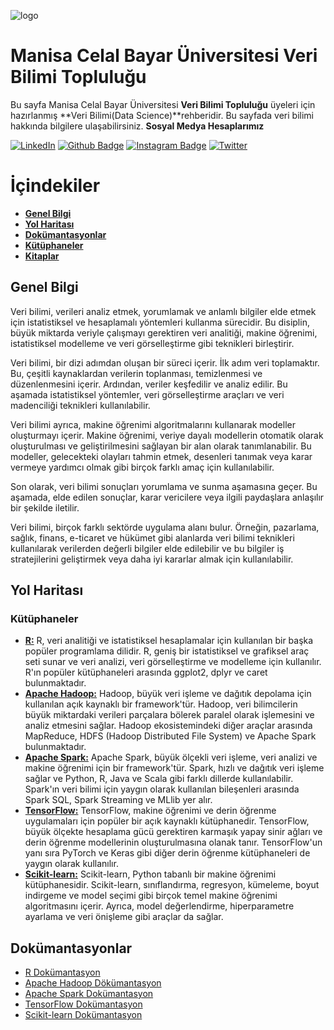 ![logo](https://i.hizliresim.com/d3py4zd.jpg)
# Manisa Celal Bayar Üniversitesi Veri Bilimi Topluluğu #
Bu sayfa Manisa Celal Bayar Üniversitesi **Veri Bilimi Topluluğu** üyeleri için hazırlanmış **Veri Bilimi(Data Science)**rehberidir.
Bu sayfada veri bilimi hakkında bilgilere ulaşabilirsiniz.
**Sosyal Medya Hesaplarımız**

[![LinkedIn](https://img.shields.io/badge/LinkedIn-%230077B5.svg?&style=flat-square&logo=linkedin&logoColor=white)](https://www.linkedin.com/company/verimcbu/)
[![Github Badge](https://img.shields.io/badge/-Github-000?style=quare&labelColor=000&logo=Github&logoColor=white&link=link)](https://github.com/Veri-Web)
[![Instagram Badge](https://img.shields.io/badge/-Instagram-C13584?style=flat-quare&labelColor=C13584&logo=instagram&logoColor=white&link=link)](https://www.instagram.com/verimcbu/)    [![Twitter](https://img.shields.io/badge/Twitter-%231DA1F2.svg?&style=flat-square&logo=twitter&logoColor=white)](https://twitter.com/verimcbu)


# İçindekiler

* **[Genel Bilgi](#genel-bilgi)** 
* **[Yol Haritası](#yol-haritası)**
* **[Dokümantasyonlar](#Dokümantasyonlar)**
* **[Kütüphaneler](#Kütüphaneler)**
* **[Kitaplar](#kitaplar)**

## Genel Bilgi
  Veri bilimi, verileri analiz etmek, yorumlamak ve anlamlı bilgiler elde etmek için istatistiksel ve hesaplamalı yöntemleri kullanma sürecidir. Bu disiplin, büyük miktarda veriyle çalışmayı gerektiren veri analitiği, makine öğrenimi, istatistiksel modelleme ve veri görselleştirme gibi teknikleri birleştirir.

  Veri bilimi, bir dizi adımdan oluşan bir süreci içerir. İlk adım veri toplamaktır. Bu, çeşitli kaynaklardan verilerin toplanması, temizlenmesi ve düzenlenmesini içerir. Ardından, veriler keşfedilir ve analiz edilir. Bu aşamada istatistiksel yöntemler, veri görselleştirme araçları ve veri madenciliği teknikleri kullanılabilir.

  Veri bilimi ayrıca, makine öğrenimi algoritmalarını kullanarak modeller oluşturmayı içerir. Makine öğrenimi, veriye dayalı modellerin otomatik olarak oluşturulması ve geliştirilmesini sağlayan bir alan olarak tanımlanabilir. Bu modeller, gelecekteki olayları tahmin etmek, desenleri tanımak veya karar vermeye yardımcı olmak gibi birçok farklı amaç için kullanılabilir.

  Son olarak, veri bilimi sonuçları yorumlama ve sunma aşamasına geçer. Bu aşamada, elde edilen sonuçlar, karar vericilere veya ilgili paydaşlara anlaşılır bir şekilde iletilir.

  Veri bilimi, birçok farklı sektörde uygulama alanı bulur. Örneğin, pazarlama, sağlık, finans, e-ticaret ve hükümet gibi alanlarda veri bilimi teknikleri kullanılarak verilerden değerli bilgiler elde edilebilir ve bu bilgiler iş stratejilerini geliştirmek veya daha iyi kararlar almak için kullanılabilir.
  
 ## Yol Haritası
 ### Kütüphaneler
 * **[R:](https://www.rdocumentation.org/)** R, veri analitiği ve istatistiksel hesaplamalar için kullanılan bir başka popüler programlama dilidir. R, geniş bir istatistiksel ve grafiksel araç seti sunar ve veri analizi, veri görselleştirme ve modelleme için kullanılır. R'ın popüler kütüphaneleri arasında ggplot2, dplyr ve caret bulunmaktadır.
 *  **[Apache Hadoop:](https://hadoop.apache.org/docs/current/)** Hadoop, büyük veri işleme ve dağıtık depolama için kullanılan açık kaynaklı bir framework'tür. Hadoop, veri bilimcilerin büyük miktardaki verileri parçalara bölerek paralel olarak işlemesini ve analiz etmesini sağlar. Hadoop ekosistemindeki diğer araçlar arasında MapReduce, HDFS (Hadoop Distributed File System) ve Apache Spark bulunmaktadır.
 *  **[Apache Spark:](https://spark.apache.org/documentation.html)** Apache Spark, büyük ölçekli veri işleme, veri analizi ve makine öğrenimi için bir framework'tür. Spark, hızlı ve dağıtık veri işleme sağlar ve Python, R, Java ve Scala gibi farklı dillerde kullanılabilir. Spark'ın veri bilimi için yaygın olarak kullanılan bileşenleri arasında Spark SQL, Spark Streaming ve MLlib yer alır.
 *  **[TensorFlow:](https://www.tensorflow.org/api_docs)** TensorFlow, makine öğrenimi ve derin öğrenme uygulamaları için popüler bir açık kaynaklı kütüphanedir. TensorFlow, büyük ölçekte hesaplama gücü gerektiren karmaşık yapay sinir ağları ve derin öğrenme modellerinin oluşturulmasına olanak tanır. TensorFlow'un yanı sıra PyTorch ve Keras gibi diğer derin öğrenme kütüphaneleri de yaygın olarak kullanılır.
 *  **[Scikit-learn:](https://scikit-learn.org/stable/index.html)** Scikit-learn, Python tabanlı bir makine öğrenimi kütüphanesidir. Scikit-learn, sınıflandırma, regresyon, kümeleme, boyut indirgeme ve model seçimi gibi birçok temel makine öğrenimi algoritmasını içerir. Ayrıca, model değerlendirme, hiperparametre ayarlama ve veri önişleme gibi araçlar da sağlar.


## Dokümantasyonlar
* [R Dokümantasyon](https://www.rdocumentation.org/)
* [Apache Hadoop Dökümantasyon](https://hadoop.apache.org/docs/current/)
* [Apache Spark Dokümantasyon](https://spark.apache.org/documentation.html)
* [TensorFlow Dokümantasyon](https://www.tensorflow.org/api_docs)
* [Scikit-learn Dokümantasyon](https://scikit-learn.org/stable/index.html)
